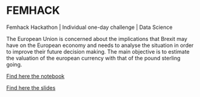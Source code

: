 # FEMHACK
Femhack Hackathon | Individual one-day challenge | Data Science

The European Union is concerned about the implications that Brexit may have on the European economy and needs to analyse the situation in order to improve their future decision making. The main objective is to estimate the valuation of the european currency with that of the pound sterling going.

[Find here the notebook](https://github.com/GloriaiXIII/femhack/blob/main/femhack_data_hackthemarkets.ipynb)

[Find here the slides](https://slides.com/gloriaixiii/minimal)

